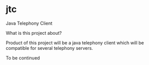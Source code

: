 # jtc
Java Telephony Client 

What is this project about?

Product of this project will be a java telephony client which will be compatible for several telephony servers.

To be continued
